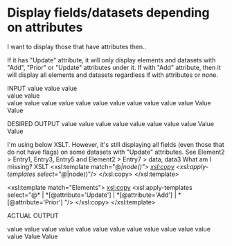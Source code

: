 
# Display fields/datasets depending on attributes

I want to display those that have attributes then..

If it has "Update" attribute, it will only display elements and datasets with "Add", "Prior" or "Update" attributes under it.
If with "Add" attribute, then it will display all elements and datasets regardless if with attributes or none.

INPUT
<Elements>
    <Element>
        <Entry1>
            <data attribute="Delete">value</data>
        </Entry1>
        <Entry2 attribute="Delete"/>
        <Entry3>
            <data attribute="Update">value</data>
        </Entry3>
    </Element>
    <Element2 attribute="Update">
        <Entry1>
            <data2>
                <data3 attribute="Delete">value</data3>       
            </data2>
        </Entry1>
        <Entry2 attribute="Add">value</Entry2>
        <Entry3>
            <data attribute="Update">value</data>
        </Entry3>       
        <Entry4 attribute="Prior">value</Entry4>
        <Entry5>value</Entry5>
        <Entry6 attribute="Add">
            <data>value</data>
            <data2>value</data2>
            <data3>value</data3>
        </Entry6>
        <Entry7 attribute="Update">
            <data>value</data>
            <data2 attribute="Add">value</data2>
            <data3>value</data3>
        </Entry7>
    </Element2>
    <Element3>
        <Entry1>
            <data attribute="Add">value</data>
        </Entry1>
    </Element3>
    <Element4 attribute="Add">
        <Entry1>
            <data>value</data>
        </Entry1>
        <Entry2>
            <data>value</data>
        </Entry2>
    </Element4>
    <Element5 attribute="Add">Value</Element5>
    <Element6 attribute="Update">Value</Element6>
</Elements>

DESIRED OUTPUT
<Elements>
    <Element2 attribute="Update">
        <Entry2 attribute="Add">value</Entry2>
        <Entry4 attribute="Prior">value</Entry4>
        <Entry6 attribute="Add">
            <data>value</data>
            <data2>value</data2>
            <data3>value</data3>
        </Entry6>
        <Entry7 attribute="Update">
            <data2 attribute="Add">value</data2>
        </Entry7>
    </Element2>
    <Element4 attribute="Add">
        <Entry1>
            <data>value</data>
        </Entry1>
        <Entry2>
            <data>value</data>
        </Entry2>
    </Element4>
    <Element5 attribute="Add">Value</Element5>
    <Element6 attribute="Update">Value</Element6>
</Elements>

I'm using below XSLT. However, it's still displaying all fields (even those that do not have flags) on some datasets with "Update" attributes. See Element2 > Entry1, Entry3, Entry5 and Element2 > Entry7 > data, data3
What am I missing?
XSLT
<xsl:template match="@*|node()">
    <xsl:copy>
        <xsl:apply-templates select="@*|node()"/>
    </xsl:copy>
</xsl:template>

<xsl:template match="Elements">
    <xsl:copy>
        <xsl:apply-templates select="@* | *[@attribute='Update'] | *[@attribute='Add'] | *[@attribute='Prior'] "/>
    </xsl:copy>
</xsl:template>

ACTUAL OUTPUT
<?xml version="1.0" encoding="UTF-8"?>
<Elements>
    <Element2 attribute="Update">
        <Entry1>
            <data2>
                <data3 attribute="Delete">value</data3>       
            </data2>
        </Entry1>
        <Entry2 attribute="Add">value</Entry2>
        <Entry3>
            <data attribute="Update">value</data>
        </Entry3>       
        <Entry4 attribute="Prior">value</Entry4>
        <Entry5>value</Entry5>
        <Entry6 attribute="Add">
            <data>value</data>
            <data2>value</data2>
            <data3>value</data3>
        </Entry6>
        <Entry7 attribute="Update">
            <data>value</data>
            <data2 attribute="Add">value</data2>
            <data3>value</data3>
        </Entry7>
    </Element2>
    <Element4 attribute="Add">
        <Entry1>
            <data>value</data>
        </Entry1>
        <Entry2>
            <data>value</data>
        </Entry2>
    </Element4>
    <Element5 attribute="Add">Value</Element5>
    <Element6 attribute="Update">Value</Element6>
</Elements>


        